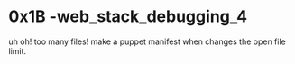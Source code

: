 # 0x1B -web_stack_debugging_4

uh oh! too many files! make a puppet manifest when changes the open file limit.
